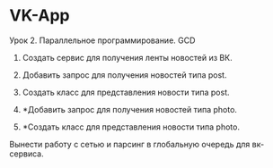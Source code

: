 # VK-App

Урок 2. Параллельное программирование. GCD
1. Создать сервис для получения ленты новостей из ВК.

2. Добавить запрос для получения новостей типа post.

3. Создать класс для представления новости типа post.

4. *Добавить запрос для получения новостей типа photo.

5. *Создать класс для представления новости типа photo.

Вынести работу с сетью и парсинг в глобальную очередь для вк-сервиса.
